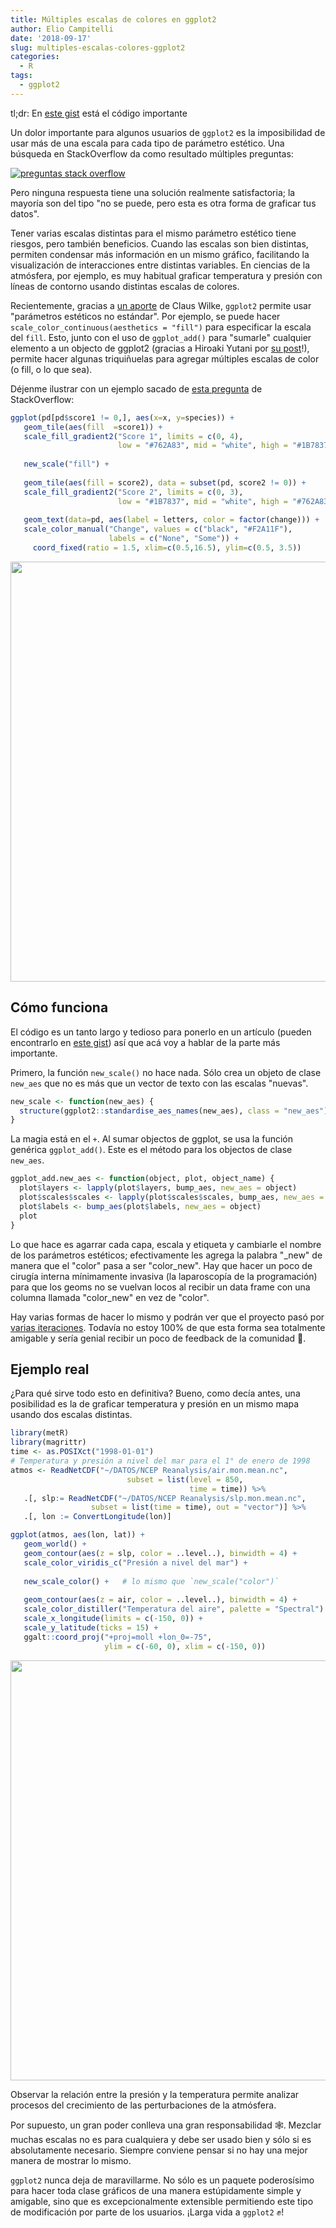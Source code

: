```yaml
---
title: Múltiples escalas de colores en ggplot2
author: Elio Campitelli
date: '2018-09-17'
slug: multiples-escalas-colores-ggplot2
categories:
  - R
tags:
  - ggplot2
---
```






tl;dr: En [este gist](https://gist.github.com/eliocamp/eabafab2825779b88905954d84c82b32) está el código importante

Un dolor importante para algunos usuarios de `ggplot2` es la imposibilidad de usar más de una escala para cada tipo de parámetro estético. Una búsqueda en StackOverflow da como resultado múltiples preguntas:

[![preguntas stack overflow](/images/ggplo2_twoscales_so_small.jpg)](https://stackoverflow.com/search?q=ggplot2+two+color+scales)

Pero ninguna respuesta tiene una solución realmente satisfactoria; la mayoría son del tipo "no se puede, pero esta es otra forma de graficar tus datos". 

Tener varias escalas distintas para el mismo parámetro estético tiene riesgos, pero también beneficios. Cuando las escalas son bien distintas, permiten condensar más información en un mismo gráfico, facilitando la visualización de interacciones entre distintas variables. En ciencias de la atmósfera, por ejemplo, es muy habitual graficar temperatura y presión con líneas de contorno usando distintas escalas de colores. 

Recientemente, gracias a [un aporte](https://github.com/tidyverse/ggplot2/pull/2555) de Claus Wilke, `ggplot2` permite usar "parámetros estéticos no estándar". Por ejemplo, se puede hacer `scale_color_continuous(aesthetics = "fill")` para especificar la escala del `fill`. Esto, junto con el uso de `ggplot_add()` para "sumarle" cualquier elemento a un objecto de ggplot2 (gracias a Hiroaki Yutani por [su post](https://yutani.rbind.io/post/2017-11-07-ggplot-add)!), permite hacer algunas triquiñuelas para agregar múltiples escalas de color (o fill, o lo que sea).

Déjenme ilustrar con un ejemplo sacado de [esta pregunta](https://stackoverflow.com/questions/16129876/ggplot2-multiple-scales-legends-per-aesthetic-revisited) de StackOverflow:


```r
ggplot(pd[pd$score1 != 0,], aes(x=x, y=species)) +
   geom_tile(aes(fill  =score1)) +
   scale_fill_gradient2("Score 1", limits = c(0, 4), 
                        low = "#762A83", mid = "white", high = "#1B7837") +
   
   new_scale("fill") +
   
   geom_tile(aes(fill = score2), data = subset(pd, score2 != 0)) +
   scale_fill_gradient2("Score 2", limits = c(0, 3), 
                        low = "#1B7837", mid = "white", high = "#762A83") +
   
   geom_text(data=pd, aes(label = letters, color = factor(change))) +
   scale_color_manual("Change", values = c("black", "#F2A11F"), 
                      labels = c("None", "Some")) +
     coord_fixed(ratio = 1.5, xlim=c(0.5,16.5), ylim=c(0.5, 3.5)) 
```

<img src="/post/2018-09-17-multiples-escalas-de-colores-en-ggplot2_files/figure-html/unnamed-chunk-1-1.png" width="672" />

## Cómo funciona

El código es un tanto largo y tedioso para ponerlo en un artículo (pueden encontrarlo en [este gist](https://gist.github.com/eliocamp/eabafab2825779b88905954d84c82b32)) así que acá voy a hablar de la parte más importante. 

Primero, la función `new_scale()` no hace nada. Sólo crea un objeto de clase `new_aes` que no es más que un vector de texto con las escalas "nuevas". 


```r
new_scale <- function(new_aes) {
  structure(ggplot2::standardise_aes_names(new_aes), class = "new_aes")
}
```

La magia está en el `+`. Al sumar objectos de ggplot, se usa la función genérica `ggplot_add()`. Este es el método para los objectos de clase `new_aes`.



```r
ggplot_add.new_aes <- function(object, plot, object_name) {
  plot$layers <- lapply(plot$layers, bump_aes, new_aes = object)
  plot$scales$scales <- lapply(plot$scales$scales, bump_aes, new_aes = object)
  plot$labels <- bump_aes(plot$labels, new_aes = object)
  plot
}
```

Lo que hace es agarrar cada capa, escala y etiqueta y cambiarle el nombre de los parámetros estéticos; efectivamente les agrega la palabra "_new" de manera que el "color" pasa a ser "color_new". Hay que hacer un poco de cirugía interna mínimamente invasiva (la laparoscopía de la programación) para que los geoms no se vuelvan locos al recibir un data frame con una columna llamada "color_new" en vez de "color". 

Hay varias formas de hacer lo mismo y podrán ver que el proyecto pasó por [varias iteraciones](https://twitter.com/d_olivaw/status/1040722632675610626). Todavía no estoy 100% de que esta forma sea totalmente amigable y sería genial recibir un poco de feedback de la comunidad 🤞.


## Ejemplo real  

¿Para qué sirve todo esto en definitiva? Bueno, como decía antes, una posibilidad es la de graficar temperatura y presión en un mismo mapa usando dos escalas distintas.


```r
library(metR)
library(magrittr)
time <- as.POSIXct("1998-01-01")
# Temperatura y presión a nivel del mar para el 1° de enero de 1998
atmos <- ReadNetCDF("~/DATOS/NCEP Reanalysis/air.mon.mean.nc", 
                          subset = list(level = 850, 
                                        time = time)) %>% 
   .[, slp:= ReadNetCDF("~/DATOS/NCEP Reanalysis/slp.mon.mean.nc", 
                  subset = list(time = time), out = "vector")] %>% 
   .[, lon := ConvertLongitude(lon)]

ggplot(atmos, aes(lon, lat)) +
   geom_world() +
   geom_contour(aes(z = slp, color = ..level..), binwidth = 4) +
   scale_color_viridis_c("Presión a nivel del mar") +
   
   new_scale_color() +   # lo mismo que `new_scale("color")`
   
   geom_contour(aes(z = air, color = ..level..), binwidth = 4) +
   scale_color_distiller("Temperatura del aire", palette = "Spectral")  +
   scale_x_longitude(limits = c(-150, 0)) +
   scale_y_latitude(ticks = 15) +
   ggalt::coord_proj("+proj=moll +lon_0=-75", 
                     ylim = c(-60, 0), xlim = c(-150, 0))
```

<img src="/post/2018-09-17-multiples-escalas-de-colores-en-ggplot2_files/figure-html/unnamed-chunk-4-1.png" width="672" />

Observar la relación entre la presión y la temperatura permite analizar procesos del crecimiento de las perturbaciones de la atmósfera. 

Por supuesto, un gran poder conlleva una gran responsabilidad 🕸. Mezclar muchas escalas no es para cualquiera y debe ser usado bien y sólo si es absolutamente necesario. Siempre conviene pensar si no hay una mejor manera de mostrar lo mismo. 

`ggplot2` nunca deja de maravillarme. No sólo es un paquete poderosísimo para hacer toda clase gráficos de una manera estúpidamente simple y amigable, sino que es excepcionalmente extensible permitiendo este tipo de modificación por parte de los usuarios. ¡Larga vida a `ggplot2` ✊!
